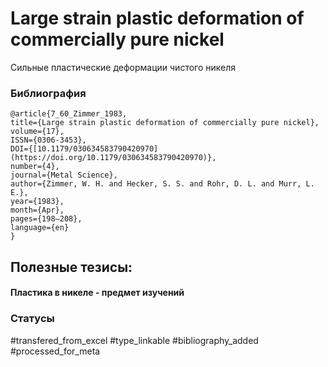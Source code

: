 # Large strain plastic deformation of commercially pure nickel
 
Сильные пластические деформации чистого никеля

### Библиография
```
@article{7_60_Zimmer_1983,
title={Large strain plastic deformation of commercially pure nickel},
volume={17},
ISSN={0306-3453},
DOI={[10.1179/030634583790420970](https://doi.org/10.1179/030634583790420970)},
number={4},
journal={Metal Science},
author={Zimmer, W. H. and Hecker, S. S. and Rohr, D. L. and Murr, L. E.},
year={1983},
month={Apr},
pages={198–208},
language={en}
}
```

## Полезные тезисы:

#### Пластика в никеле - предмет изучений

### Статусы
#transfered_from_excel 
#type_linkable 
#bibliography_added
#processed_for_meta
